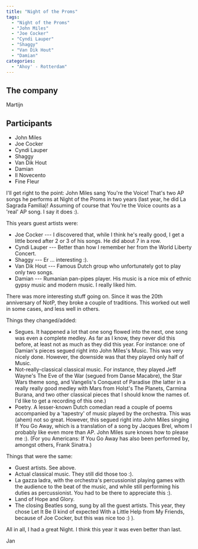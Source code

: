 ```yaml
---
title: "Night of the Proms"
tags:
  - "Night of the Proms"
  - "John Miles"
  - "Joe Cocker"
  - "Cyndi Lauper"
  - "Shaggy"
  - "Van Dik Hout"
  - "Damian"
categories:
  - "Ahoy' - Rotterdam"
---
```

The company
-----------
Martijn

Participants
------------
* John Miles
* Joe Cocker
* Cyndi Lauper
* Shaggy
* Van Dik Hout
* Damian
* Il Novecento
* Fine Fleur

I'll get right to the point: John Miles sang You're the Voice! That's two AP songs he performs at Night of the Proms in two years (last year, he did La Sagrada Familia)! Assuming of course that You're the Voice counts as a 'real' AP song. I say it does :).

This years guest artists were:

* Joe Cocker --- I discovered that, while I think he's really good, I get a little bored after 2 or 3 of his songs. He did about 7 in a row.
* Cyndi Lauper --- Better than how I remember her from the World Liberty Concert.
* Shaggy --- Er ... interesting :).
* Van Dik Hout --- Famous Dutch group who unfortunately got to play only two songs.
* Damian --- Rumanian pan-pipes player. His music is a nice mix of ethnic gypsy music and modern music. I really liked him.

There was more interesting stuff going on. Since it was the 20th anniversary of NotP, they broke a couple of traditions. This worked out well in some cases, and less well in others.

Things they changed/added:

* Segues. It happened a lot that one song flowed into the next, one song was even a complete medley. As far as I know, they never did this before, at least not as much as they did this year. For instance: one of Damian's pieces segued right into John Miles's Music. This was very nicely done. However, the downside was that they played only half of Music.
* Not-really-classical classical music. For instance, they played Jeff Wayne's The Eve of the War (segued from Danse Macabre), the Star Wars theme song, and Vangelis's Conquest of Paradise (the latter in a really really good medley with Mars from Holst's The Planets, Carmina Burana, and two other classical pieces that I should know the names of. I'd like to get a recording of this one.)
* Poetry. A lesser-known Dutch comedian read a couple of poems accompanied by a 'tapestry' of music played by the orchestra. This was (ahem) not so great. However, this segued right into John Miles singing If You Go Away, which is a translation of a song by Jacques Brel, whom I probably like even more than AP. John Miles sure knows how to please me :). (For you Americans: If You Go Away has also been performed by, amongst others, Frank Sinatra.)

Things that were the same:

* Guest artists. See above.
* Actual classical music. They still did those too :).
* La gazza ladra, with the orchestra's percussionist playing games with the audience to the beat of the music, and while still performing his duties as percussionist. You had to be there to appreciate this :).
* Land of Hope and Glory.
* The closing Beatles song, sung by all the guest artists. This year, they chose Let It Be (I kind of expected With a Little Help from My Friends, because of Joe Cocker, but this was nice too :) ).

All in all, I had a great Night. I think this year it was even better than last.

Jan 
